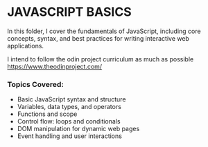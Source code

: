 # JAVASCRIPT BASICS

In this folder, I cover the fundamentals of JavaScript, including core concepts, syntax, and best practices for writing interactive web applications.  

I intend to follow the odin project curriculum as much as possible https://www.theodinproject.com/

### Topics Covered:
- Basic JavaScript syntax and structure  
- Variables, data types, and operators  
- Functions and scope  
- Control flow: loops and conditionals  
- DOM manipulation for dynamic web pages  
- Event handling and user interactions  
